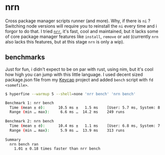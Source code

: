 # nrn

Cross package manager scripts runner (and more). Why, if there is `ni` ? Switching node versions will require you to reinstall the `ni` every time and i forgor to do that.
I tried [`nrr`](https://github.com/ryanccn/nrr), it's fast, cool and maintained, but it lacks some of core package manager features like `install`, `remove` or `add` (currently `nrn` also lacks this features, but at this stage `nrn` is only a wip).

## benchmarks

Just for fun, i didn't expect to be on par with rust, using nim, but it's cool how high you can jump with this little language. I used decent sized package.json file from my [Keycap](https://github.com/logotip4ik/keycap) project and added `bench` script with `fd <somefile>`.


```sh
$ hyperfine --warmup 5 --shell=none 'nrr bench' 'nrn bench'

Benchmark 1: nrr bench
  Time (mean ± σ):      10.5 ms ±   1.5 ms    [User: 5.7 ms, System: 8.2 ms]
  Range (min … max):     6.6 ms …  14.2 ms    249 runs
 
Benchmark 2: nrn bench
  Time (mean ± σ):      10.4 ms ±   1.1 ms    [User: 6.8 ms, System: 7.6 ms]
  Range (min … max):     5.9 ms …  13.9 ms    313 runs
 
Summary
  nrn bench ran
    1.01 ± 0.18 times faster than nrr bench
```

